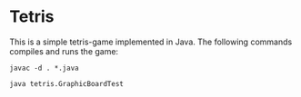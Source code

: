 <body>
	<h1>Tetris</h1>
	<p>This is a simple tetris-game implemented in Java. The following commands compiles and runs the game:</p>
	<pre><code>javac -d . *.java</code></pre>
	<pre><code>java tetris.GraphicBoardTest</code></pre>
</body>
